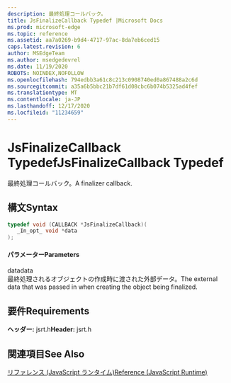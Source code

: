 ```yaml
---
description: 最終処理コールバック。
title: JsFinalizeCallback Typedef |Microsoft Docs
ms.prod: microsoft-edge
ms.topic: reference
ms.assetid: aa7a0269-b9d4-4717-97ac-8da7eb6ced15
caps.latest.revision: 6
author: MSEdgeTeam
ms.author: msedgedevrel
ms.date: 11/19/2020
ROBOTS: NOINDEX,NOFOLLOW
ms.openlocfilehash: 794edbb3a61c8c213c0908740ed0a867488a2c6d
ms.sourcegitcommit: a35a6b5bbc21b7df61d08cbc6b074b5325ad4fef
ms.translationtype: MT
ms.contentlocale: ja-JP
ms.lasthandoff: 12/17/2020
ms.locfileid: "11234659"
---
```

# <span data-ttu-id="858ba-103">JsFinalizeCallback Typedef</span><span class="sxs-lookup"><span data-stu-id="858ba-103">JsFinalizeCallback Typedef</span></span>

<span data-ttu-id="858ba-104">最終処理コールバック。</span><span class="sxs-lookup"><span data-stu-id="858ba-104">A finalizer callback.</span></span>  
  
## <span data-ttu-id="858ba-105">構文</span><span class="sxs-lookup"><span data-stu-id="858ba-105">Syntax</span></span>  
  
```cpp  
typedef void (CALLBACK *JsFinalizeCallback)(  
   _In_opt_ void *data  
);  
```  
  
#### <span data-ttu-id="858ba-106">パラメーター</span><span class="sxs-lookup"><span data-stu-id="858ba-106">Parameters</span></span>  
 <span data-ttu-id="858ba-107">data</span><span class="sxs-lookup"><span data-stu-id="858ba-107">data</span></span>  
 <span data-ttu-id="858ba-108">最終処理されるオブジェクトの作成時に渡された外部データ。</span><span class="sxs-lookup"><span data-stu-id="858ba-108">The external data that was passed in when creating the object being finalized.</span></span>  
  
## <span data-ttu-id="858ba-109">要件</span><span class="sxs-lookup"><span data-stu-id="858ba-109">Requirements</span></span>  
 <span data-ttu-id="858ba-110">**ヘッダー:** jsrt.h</span><span class="sxs-lookup"><span data-stu-id="858ba-110">**Header:** jsrt.h</span></span>  
  
## <span data-ttu-id="858ba-111">関連項目</span><span class="sxs-lookup"><span data-stu-id="858ba-111">See Also</span></span>  
 [<span data-ttu-id="858ba-112">リファレンス (JavaScript ランタイム)</span><span class="sxs-lookup"><span data-stu-id="858ba-112">Reference (JavaScript Runtime)</span></span>](../chakra-hosting/reference-javascript-runtime.md)
